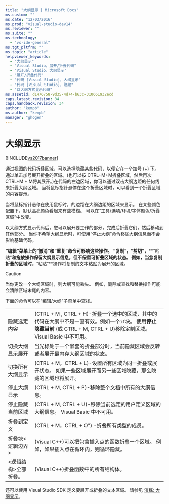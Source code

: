 ```yaml
---
title: "大纲显示 | Microsoft Docs"
ms.custom: ""
ms.date: "12/03/2016"
ms.prod: "visual-studio-dev14"
ms.reviewer: ""
ms.suite: ""
ms.technology: 
  - "vs-ide-general"
ms.tgt_pltfrm: ""
ms.topic: "article"
helpviewer_keywords: 
  - "大纲显示"
  - "Visual Studio，展开/折叠代码"
  - "Visual Studio，大纲显示"
  - "展开/折叠代码"
  - "代码 [Visual Studio]，大纲显示"
  - "代码 [Visual Studio]，隐藏"
  - "以大纲方式显示代码"
ms.assetid: d1476758-9d35-4d74-b63c-310661932ecd
caps.latest.revision: 34
caps.handback.revision: 34
author: "kempb"
ms.author: "kempb"
manager: "ghogen"
---
```

# 大纲显示
[!INCLUDE[vs2017banner](../code-quality/includes/vs2017banner.md)]

通过视图的代码折叠区域，可以选择隐藏某些代码，以便它在一个加号 \(\+\) 下。  通过单击加号展开折叠的区域。\(也可以按 CTRL\+M\+M折叠区域，然后再次CTRL\+M \+ M将其展开。\)在代码的左边区域，你可以通过双击大纲边距的任何线来折叠大纲区域。  当将鼠标指针悬停在这个折叠区域时，可以看到一个折叠区域的内容提示。  
  
 当将鼠标指针悬停在使用鼠标时，的边距在大纲边距的区域来显示。  在某些颜色配置下，默认高亮颜色看起来有些模糊。  可以在“工具\/选项\/环境\/字体颜色\/折叠区域”中改变。  
  
 以大纲方式显示代码后，您可以展开要工作的部分，完成后折叠它们，然后移动到其他部分。  当你不希望大纲显示时，可使用“停止大纲”命令移除大纲信息而不会影响基础代码。  
  
 **“编辑”**菜单上的**“撤消”**和**“重复”**命令可影响这些操作。  **“复制”**，**“剪切”**，**“粘贴”**和拖放操作保留大纲显示信息，但不保留可折叠区域的状态。  例如，当您复制折叠的区域时，**“粘贴”**操作将复制的文本粘贴为展开的区域。  
  
> [!CAUTION]
>  当你更改一个大纲区域时，则大纲可能丢失。  例如，删除或查找和替换操作可能会清除区域末尾的内容。  
  
 下面的命令可以在“编辑\/大纲”子菜单中查找。  
  
|||  
|-|-|  
|隐藏选定内容|\(CTRL \+ M , CTRL \+ H\)\-折叠一个选中的区域，其中的代码在大纲中不是一直有效。例如一个`if`块。  使用**停止隐藏当前** \(或 CTRL \+ M, CTRL \+ U\)移除定制区域。  Visual Basic 中不可用。|  
|切换大纲显示展开|当光标处于一个嵌套的折叠部分时，当前隐藏区域会反转或者展开最内存大纲区域的状态。|  
|切换所有大纲显示|\(CTRL \+ M，CTRL \+ L\)\-设置所有区域为同一折叠或展开状态。  如果一些区域展开而另一些区域隐藏，那么隐藏的区域也将展开。|  
|停止大纲显示|\(CTRL \+ M, CTRL \+ P\)\-移除整个文档中所有的大纲信息。|  
|停止隐藏当前区域|\(CTRL \+ M, CTRL \+ U\)\-移除当前选定的用户定义区域的大纲信息。  Visual Basic 中不可用。|  
|折叠到定义|\(CTRL \+ M，CTRL \+ O"\) \-折叠所有类型的成员。|  
|折叠块\<逻辑边界\>|\(Visual C\+\+\)可以把包含插入点的函数折叠一个区域。  例如，如果插入点在循环内，则循环隐藏。|  
|\<逻辑结构\>全部折叠。|\(Visual C\+\+\)折叠函数中的所有结构体。|  
  
 还可以使用 Visual Studio SDK 定义要展开或折叠的文本区域。  请参见 [演练: 大纲显示](../extensibility/walkthrough-outlining.md)。
